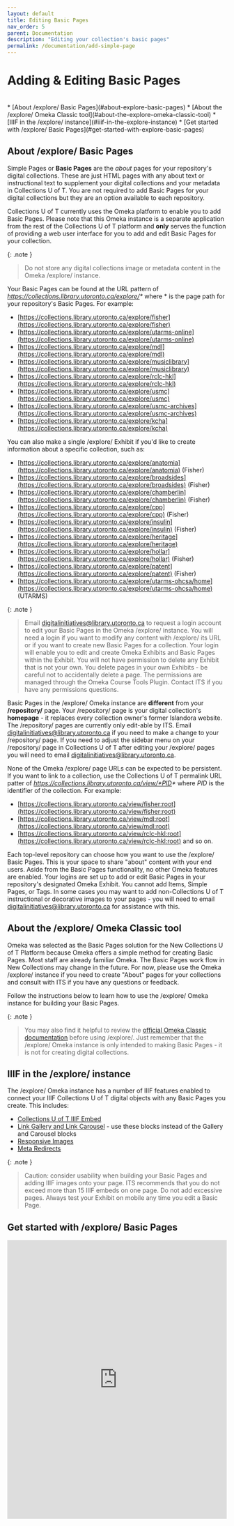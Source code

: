 ```yaml
---
layout: default
title: Editing Basic Pages
nav_order: 5
parent: Documentation
description: "Editing your collection's basic pages"
permalink: /documentation/add-simple-page
---
```


# Adding & Editing Basic Pages

<br/>  
* [About /explore/ Basic Pages](#about-explore-basic-pages)
* [About the /explore/ Omeka Classic tool](#about-the-explore-omeka-classic-tool)
* [IIIF in the /explore/ instance](#iiif-in-the-explore-instance)
* [Get started with /explore/ Basic Pages](#get-started-with-explore-basic-pages)

## About /explore/ Basic Pages
Simple Pages or **Basic Pages** are the _about_ pages for your repository's digital collections. These are just HTML pages with any about text or instructional text to supplement your digital collections and your metadata in Collections U of T. You are not required to add Basic Pages for your digital collections but they are an option available to each repository. 

Collections U of T currently uses the Omeka platform to enable you to add Basic Pages. Please note that this Omeka instance is a separate application from the rest of the Collections U of T platform and **only** serves the function of providing a web user interface for you to add and edit Basic Pages for your collection. 

{: .note }
> Do not store any digital collections image or metadata content in the Omeka /explore/ instance. 

Your Basic Pages can be found at the URL pattern of _https://collections.library.utoronto.ca/explore/*_ where * is the page path for your repository's Basic Pages. For example:
* [https://collections.library.utoronto.ca/explore/fisher](https://collections.library.utoronto.ca/explore/fisher)
* [https://collections.library.utoronto.ca/explore/utarms-online](https://collections.library.utoronto.ca/explore/utarms-online)
* [https://collections.library.utoronto.ca/explore/mdl](https://collections.library.utoronto.ca/explore/mdl)
* [https://collections.library.utoronto.ca/explore/musiclibrary](https://collections.library.utoronto.ca/explore/musiclibrary)
* [https://collections.library.utoronto.ca/explore/rclc-hkl](https://collections.library.utoronto.ca/explore/rclc-hkl)
* [https://collections.library.utoronto.ca/explore/usmc](https://collections.library.utoronto.ca/explore/usmc)
* [https://collections.library.utoronto.ca/explore/usmc-archives](https://collections.library.utoronto.ca/explore/usmc-archives)
* [https://collections.library.utoronto.ca/explore/kcha](https://collections.library.utoronto.ca/explore/kcha)
  

You can also make a single /explore/ Exhibit if you'd like to create information about a specific collection, such as: 
* [https://collections.library.utoronto.ca/explore/anatomia](https://collections.library.utoronto.ca/explore/anatomia) (Fisher)
* [https://collections.library.utoronto.ca/explore/broadsides](https://collections.library.utoronto.ca/explore/broadsides) (Fisher)
* [https://collections.library.utoronto.ca/explore/chamberlin](https://collections.library.utoronto.ca/explore/chamberlin) (Fisher)
* [https://collections.library.utoronto.ca/explore/cpp](https://collections.library.utoronto.ca/explore/cpp) (Fisher)
* [https://collections.library.utoronto.ca/explore/insulin](https://collections.library.utoronto.ca/explore/insulin) (Fisher)
* [https://collections.library.utoronto.ca/explore/heritage](https://collections.library.utoronto.ca/explore/heritage)
* [https://collections.library.utoronto.ca/explore/hollar](https://collections.library.utoronto.ca/explore/hollar) (Fisher)
* [https://collections.library.utoronto.ca/explore/patent](https://collections.library.utoronto.ca/explore/patent) (Fisher)
* [https://collections.library.utoronto.ca/explore/utarms-ohcsa/home](https://collections.library.utoronto.ca/explore/utarms-ohcsa/home) (UTARMS)

{: .note }
> Email [digitalinitiatives@library.utoronto.ca](mailto:digitalinitiatives@library.utoronto.ca) to request a login account to edit your Basic Pages in the Omeka /explore/ instance. You will need a login if you want to modify any content with /explore/ its URL or if you want to create new Basic Pages for a collection. Your login will enable you to edit and create Omeka Exhibits and Basic Pages within the Exhibit. You will not have permission to delete any Exhibit that is not your own. You delete pages in your own Exhibits - be careful not to accidentally delete a page. The permissions are managed through the Omeka Course Tools Plugin. Contact ITS if you have any permissions questions. 

Basic Pages in the /explore/ Omeka instance are **different** from your **/repository/** page. Your /repository/ page is your digital collection's **homepage** - it replaces every collection owner's former Islandora website. The /repository/ pages are currently only edit-able by ITS. Email [digitalinitiatives@library.utoronto.ca](mailto:digitalinitiatives@library.utoronto.ca) if you need to make a change to your /repository/ page. If you need to adjust the sidebar menu on your /repository/ page in Collections U of T after editing your /explore/ pages you will need to email [digitalinitiatives@library.utoronto.ca](mailto:digitalinitiatives@library.utoronto.ca). 

None of the Omeka /explore/ page URLs can be expected to be persistent. If you want to link to a collection, use the Collections U of T permalink URL patter of _https://collections.library.utoronto.ca/view/*PID*_ where *PID* is the identifier of the collection. For example:
* [https://collections.library.utoronto.ca/view/fisher:root](https://collections.library.utoronto.ca/view/fisher:root)
* [https://collections.library.utoronto.ca/view/mdl:root](https://collections.library.utoronto.ca/view/mdl:root)
* [https://collections.library.utoronto.ca/view/rclc-hkl:root](https://collections.library.utoronto.ca/view/rclc-hkl:root) and so on.

Each top-level repository can choose how you want to use the /explore/ Basic Pages. This is your space to share "about" content with your end users. Aside from the Basic Pages functionality, no other Omeka features are enabled. Your logins are set up to add or edit Basic Pages in your repository's designated Omeka Exhibit. You cannot add Items, Simple Pages, or Tags. In some cases you may want to add non-Collections U of T instructional or decorative images to your pages - you will need to email [digitalinitiatives@library.utoronto.ca](mailto:digitalinitiatives@library.utoronto.ca) for assistance with this. 

## About the /explore/ Omeka Classic tool

Omeka was selected as the Basic Pages solution for the New Collections U of T Platform because Omeka offers a simple method for creating Basic Pages. Most staff are already familiar Omeka. The Basic Pages work flow in New Collections may change in the future. For now, please use the Omeka /explore/ instance if you need to create "About" pages for your collections and consult with ITS if you have any questions or feedback.

Follow the instructions below to learn how to use the /explore/ Omeka instance for building your Basic Pages.

{: .note }
> You may also find it helpful to review the [official Omeka Classic documentation](https://omeka.org/classic/docs/) before using /explore/. Just remember that the /explore/ Omeka instance is only intended to making Basic Pages - it is not for creating digital collections.

## IIIF in the /explore/ instance

The /explore/ Omeka instance has a number of IIIF features enabled to connect your IIIF Collections U of T digital objects with any Basic Pages you create. This includes: 
*  [Collections U of T IIIF Embed](https://scribehow.com/shared/Add_and_edit_a_basic_page_for_your_collection__mGEb-jYgTAKCUGsj2ixvxQ#2012cb1e)
*  [Link Gallery and Link Carousel](https://scribehow.com/shared/Add_and_edit_a_basic_page_for_your_collection__mGEb-jYgTAKCUGsj2ixvxQ#ef14f5a7) - use these blocks instead of the Gallery and Carousel blocks
*  [Responsive Images](https://scribehow.com/shared/Add_and_edit_a_basic_page_for_your_collection__mGEb-jYgTAKCUGsj2ixvxQ#efc29b26)
*  [Meta Redirects](https://scribehow.com/shared/Add_and_edit_a_basic_page_for_your_collection__mGEb-jYgTAKCUGsj2ixvxQ#d2de0f0e)

{: .note }
> Caution: consider usability when building your Basic Pages and adding IIIF images onto your page. ITS recommends that you do not exceed more than 15 IIIF embeds on one page. Do not add excessive pages. Always test your Exhibit on mobile any time you edit a Basic Page. 

## Get started with /explore/ Basic Pages
<iframe src="https://scribehow.com/embed/Add_a_page_to_your_collection__mGEb-jYgTAKCUGsj2ixvxQ?as=scrollable&removeLogo=true" width="100%" height="640" allowfullscreen frameborder="0"></iframe>

